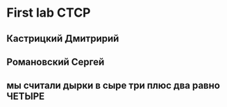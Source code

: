 # First lab СТСР
## Кастрицкий Дмитририй 
## Романовский Сергей


## мы считали дырки в сыре три плюс два равно ЧЕТЫРЕ